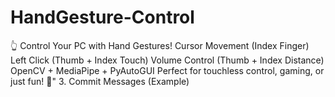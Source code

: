 # HandGesture-Control
👆 Control Your PC with Hand Gestures!  Cursor Movement (Index Finger)  Left Click (Thumb + Index Touch)  Volume Control (Thumb + Index Distance)  OpenCV + MediaPipe + PyAutoGUI Perfect for touchless control, gaming, or just fun! 🚀"  3. Commit Messages (Example)
